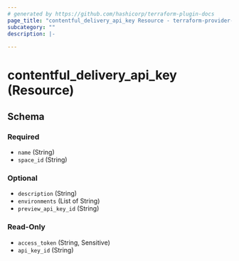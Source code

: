 ```yaml
---
# generated by https://github.com/hashicorp/terraform-plugin-docs
page_title: "contentful_delivery_api_key Resource - terraform-provider-contentful"
subcategory: ""
description: |-
  
---
```


# contentful_delivery_api_key (Resource)





<!-- schema generated by tfplugindocs -->
## Schema

### Required

- `name` (String)
- `space_id` (String)

### Optional

- `description` (String)
- `environments` (List of String)
- `preview_api_key_id` (String)

### Read-Only

- `access_token` (String, Sensitive)
- `api_key_id` (String)


